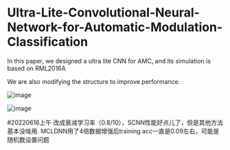 # Ultra-Lite-Convolutional-Neural-Network-for-Automatic-Modulation-Classification

In this paper, we designed a ultra lite CNN for AMC, and its simulation is based on RML2016A

We are also modifying the structure to improve performance.

![image](https://user-images.githubusercontent.com/107237593/173319130-64a6e458-c5a7-4070-a322-c1962ef41abd.png)

![image](https://user-images.githubusercontent.com/107237593/173318852-8b09785b-788d-4ed2-a4a0-8d132536994f.png)

#20220616上午
改成衰减学习率（0.8/10），SCNN性能好点儿了，但是其他方法基本没啥用.
MCLDNN用了4倍数据增强后training acc一直是0.09左右，可能是随机数设置问题
